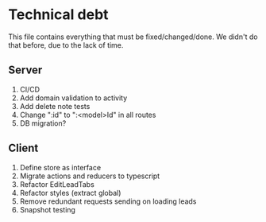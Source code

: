 # Technical debt
This file contains everything that must be fixed/changed/done. We didn't do that before, due to the lack of time.
## Server
1. CI/CD
2. Add domain validation to activity
3. Add delete note tests
4. Change ":id" to ":\<model>Id" in all routes   
5. DB migration?
## Client
1. Define store as interface
2. Migrate actions and reducers to typescript
3. Refactor EditLeadTabs
4. Refactor styles (extract global)
5. Remove redundant requests sending on loading leads
6. Snapshot testing
